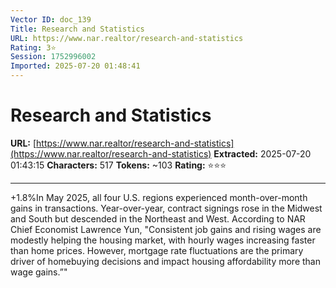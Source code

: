 ```yaml
---
Vector ID: doc_139
Title: Research and Statistics
URL: https://www.nar.realtor/research-and-statistics
Rating: 3⭐
Session: 1752996002
Imported: 2025-07-20 01:48:41
---
```


# Research and Statistics

**URL:** [https://www.nar.realtor/research-and-statistics](https://www.nar.realtor/research-and-statistics)
**Extracted:** 2025-07-20 01:43:15
**Characters:** 517
**Tokens:** ~103
**Rating:** ⭐⭐⭐

---

+1.8%In May 2025, all four U.S. regions experienced month-over-month gains in transactions. Year-over-year, contract signings rose in the Midwest and South but descended in the Northeast and West. According to NAR Chief Economist Lawrence Yun, "Consistent job gains and rising wages are modestly helping the housing market, with hourly wages increasing faster than home prices. However, mortgage rate fluctuations are the primary driver of homebuying decisions and impact housing affordability more than wage gains.”"